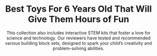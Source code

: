 ---
layout: post
title: Best Toys For 6 Years Old That Will Give Them Hours of Fun
subtitle: This collection also includes interactive STEM kits that foster a love for science and technology. Our reviewers have tested and recommended various building block sets, designed to spark your child’s creativity and problem-solving abilities.
header-img: "img/post/2023/09/copied/toy-for-6-years-old.jpg"
header-style: text
permalink: "/toy-6-years-old/"
catalog: true
tags:
  - Recipients 
  - Men
---       